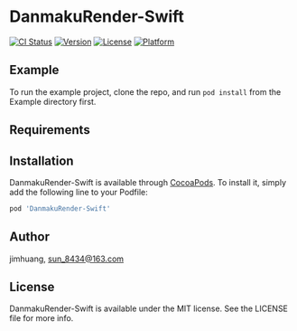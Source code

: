 # DanmakuRender-Swift

[![CI Status](https://img.shields.io/travis/jimhuang/DanmakuRender-Swift.svg?style=flat)](https://travis-ci.org/jimhuang/DanmakuRender-Swift)
[![Version](https://img.shields.io/cocoapods/v/DanmakuRender-Swift.svg?style=flat)](https://cocoapods.org/pods/DanmakuRender-Swift)
[![License](https://img.shields.io/cocoapods/l/DanmakuRender-Swift.svg?style=flat)](https://cocoapods.org/pods/DanmakuRender-Swift)
[![Platform](https://img.shields.io/cocoapods/p/DanmakuRender-Swift.svg?style=flat)](https://cocoapods.org/pods/DanmakuRender-Swift)

## Example

To run the example project, clone the repo, and run `pod install` from the Example directory first.

## Requirements

## Installation

DanmakuRender-Swift is available through [CocoaPods](https://cocoapods.org). To install
it, simply add the following line to your Podfile:

```ruby
pod 'DanmakuRender-Swift'
```

## Author

jimhuang, sun_8434@163.com

## License

DanmakuRender-Swift is available under the MIT license. See the LICENSE file for more info.
